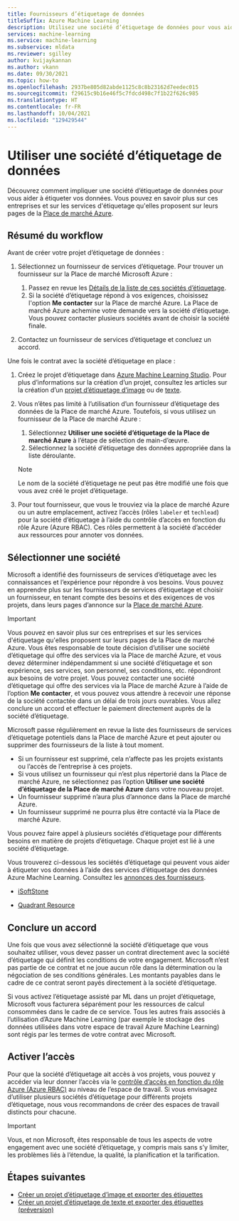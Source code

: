 ```yaml
---
title: Fournisseurs d’étiquetage de données
titleSuffix: Azure Machine Learning
description: Utilisez une société d’étiquetage de données pour vous aider à étiqueter les données dans votre projet d’étiquetage des données
services: machine-learning
ms.service: machine-learning
ms.subservice: mldata
ms.reviewer: sgilley
author: kvijaykannan
ms.author: vkann
ms.date: 09/30/2021
ms.topic: how-to
ms.openlocfilehash: 2937be805d82abde1125c8c8b23162d7eedec015
ms.sourcegitcommit: f29615c9b16e46f5c7fdcd498c7f1b22f626c985
ms.translationtype: HT
ms.contentlocale: fr-FR
ms.lasthandoff: 10/04/2021
ms.locfileid: "129429544"
---
```

# <a name="work-with-a-data-labeling-vendor-company"></a>Utiliser une société d’étiquetage de données

Découvrez comment impliquer une société d’étiquetage de données pour vous aider à étiqueter vos données. Vous pouvez en savoir plus sur ces entreprises et sur les services d'étiquetage qu'elles proposent sur leurs pages de la [Place de marché Azure](https://azuremarketplace.microsoft.com/marketplace/consulting-services?page=1&search=AzureMLVend).


## <a name="workflow-summary"></a>Résumé du workflow

Avant de créer votre projet d’étiquetage de données :

1. Sélectionnez un fournisseur de services d’étiquetage.  Pour trouver un fournisseur sur la Place de marché Microsoft Azure :
    1. Passez en revue les [Détails de la liste de ces sociétés d’étiquetage](https://azuremarketplace.microsoft.com/marketplace/consulting-services?page=1&search=AzureMLVend).
    1. Si la société d’étiquetage répond à vos exigences, choisissez l'option **Me contacter** sur la Place de marché Azure. La Place de marché Azure achemine votre demande vers la société d’étiquetage. Vous pouvez contacter plusieurs sociétés avant de choisir la société finale.

1. Contactez un fournisseur de services d’étiquetage et concluez un accord.

Une fois le contrat avec la société d’étiquetage en place :

1. Créez le projet d’étiquetage dans [Azure Machine Learning Studio](https://ml.azure.com). Pour plus d’informations sur la création d’un projet, consultez les articles sur la création d’un [projet d’étiquetage d’image](how-to-create-image-labeling-projects.md) ou de [texte](how-to-create-text-labeling-projects.md).
1. Vous n’êtes pas limité à l’utilisation d’un fournisseur d’étiquetage des données de la Place de marché Azure.  Toutefois, si vous utilisez un fournisseur de la Place de marché Azure :
    1. Sélectionnez **Utiliser une société d’étiquetage de la Place de marché Azure** à l’étape de sélection de main-d’œuvre.
    1. Sélectionnez la société d’étiquetage des données appropriée dans la liste déroulante.

    > [!NOTE]
    > Le nom de la société d’étiquetage ne peut pas être modifié une fois que vous avez créé le projet d’étiquetage.

1. Pour tout fournisseur, que vous le trouviez via la place de marché Azure ou un autre emplacement, activez l’accès (rôles `labeler` et `techlead`) pour la société d’étiquetage à l’aide du contrôle d’accès en fonction du rôle Azure (Azure RBAC). Ces rôles permettent à la société d’accéder aux ressources pour annoter vos données.

## <a name="select-a-company"></a><a name="review"></a> Sélectionner une société

Microsoft a identifié des fournisseurs de services d’étiquetage avec les connaissances et l’expérience pour répondre à vos besoins. Vous pouvez en apprendre plus sur les fournisseurs de services d’étiquetage et choisir un fournisseur, en tenant compte des besoins et des exigences de vos projets, dans leurs pages d’annonce sur la [Place de marché Azure](https://azuremarketplace.microsoft.com/marketplace/consulting-services?page=1&search=AzureMLVend).

> [!IMPORTANT]
> Vous pouvez en savoir plus sur ces entreprises et sur les services d'étiquetage qu'elles proposent sur leurs pages de la Place de marché Azure. Vous êtes responsable de toute décision d’utiliser une société d’étiquetage qui offre des services via la Place de marché Azure, et vous devez déterminer indépendamment si une société d’étiquetage et son expérience, ses services, son personnel, ses conditions, etc. répondront aux besoins de votre projet. Vous pouvez contacter une société d’étiquetage qui offre des services via la Place de marché Azure à l’aide de l’option **Me contacter**, et vous pouvez vous attendre à recevoir une réponse de la société contactée dans un délai de trois jours ouvrables. Vous allez conclure un accord et effectuer le paiement directement auprès de la société d’étiquetage.

Microsoft passe régulièrement en revue la liste des fournisseurs de services d’étiquetage potentiels dans la Place de marché Azure et peut ajouter ou supprimer des fournisseurs de la liste à tout moment.  

* Si un fournisseur est supprimé, cela n’affecte pas les projets existants ou l’accès de l’entreprise à ces projets.
* Si vous utilisez un fournisseur qui n’est plus répertorié dans la Place de marché Azure, ne sélectionnez pas l’option **Utiliser une société d’étiquetage de la Place de marché Azure** dans votre nouveau projet.
* Un fournisseur supprimé n’aura plus d’annonce dans la Place de marché Azure.
* Un fournisseur supprimé ne pourra plus être contacté via la Place de marché Azure.

Vous pouvez faire appel à plusieurs sociétés d’étiquetage pour différents besoins en matière de projets d’étiquetage. Chaque projet est lié à une société d’étiquetage.

Vous trouverez ci-dessous les sociétés d’étiquetage qui peuvent vous aider à étiqueter vos données à l’aide des services d’étiquetage des données Azure Machine Learning. Consultez les [annonces des fournisseurs](https://azuremarketplace.microsoft.com/marketplace/consulting-services?page=1&search=AzureMLVend).

* [iSoftStone](https://azuremarketplace.microsoft.com/marketplace/consulting-services/isoftstoneinc1614950352893.20210527) 

* [Quadrant Resource](https://azuremarketplace.microsoft.com/marketplace/consulting-services/quadrantresourcellc1587325810226.quadrant_resource_data_labeling)

## <a name="enter-into-a-contract"></a>Conclure un accord 

Une fois que vous avez sélectionné la société d’étiquetage que vous souhaitez utiliser, vous devez passer un contrat directement avec la société d’étiquetage qui définit les conditions de votre engagement. Microsoft n’est pas partie de ce contrat et ne joue aucun rôle dans la détermination ou la négociation de ses conditions générales. Les montants payables dans le cadre de ce contrat seront payés directement à la société d’étiquetage.

Si vous activez l’étiquetage assisté par ML dans un projet d’étiquetage, Microsoft vous facturera séparément pour les ressources de calcul consommées dans le cadre de ce service. Tous les autres frais associés à l’utilisation d’Azure Machine Learning (par exemple le stockage des données utilisées dans votre espace de travail Azure Machine Learning) sont régis par les termes de votre contrat avec Microsoft.

## <a name="enable-access"></a>Activer l’accès

Pour que la société d’étiquetage ait accès à vos projets, vous pouvez y accéder via leur donner l’accès via le [contrôle d’accès en fonction du rôle Azure (Azure RBAC)](how-to-assign-roles.md#manage-workspace-access) au niveau de l’espace de travail.  Si vous envisagez d’utiliser plusieurs sociétés d’étiquetage pour différents projets d’étiquetage, nous vous recommandons de créer des espaces de travail distincts pour chacune.

> [!IMPORTANT]
> Vous, et non Microsoft, êtes responsable de tous les aspects de votre engagement avec une société d’étiquetage, y compris mais sans s’y limiter, les problèmes liés à l’étendue, la qualité, la planification et la tarification.

## <a name="next-steps"></a>Étapes suivantes

* [Créer un projet d’étiquetage d’image et exporter des étiquettes](how-to-create-image-labeling-projects.md)
* [Créer un projet d’étiquetage de texte et exporter des étiquettes (préversion)](how-to-create-text-labeling-projects.md)